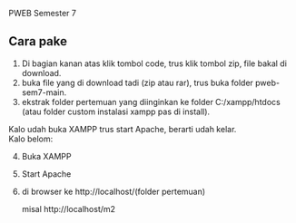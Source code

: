PWEB Semester 7

## Cara pake

1. Di bagian kanan atas klik tombol code, trus klik tombol zip, file bakal di download.
2. buka file yang di download tadi (zip atau rar), trus buka folder pweb-sem7-main.
3. ekstrak folder pertemuan yang diinginkan ke folder C:/xampp/htdocs (atau folder custom instalasi xampp pas di install).

Kalo udah buka XAMPP trus start Apache, berarti udah kelar.
<br/>
Kalo belom:

4. Buka XAMPP
5. Start Apache
6. di browser ke http://localhost/(folder pertemuan)

   misal http://localhost/m2

